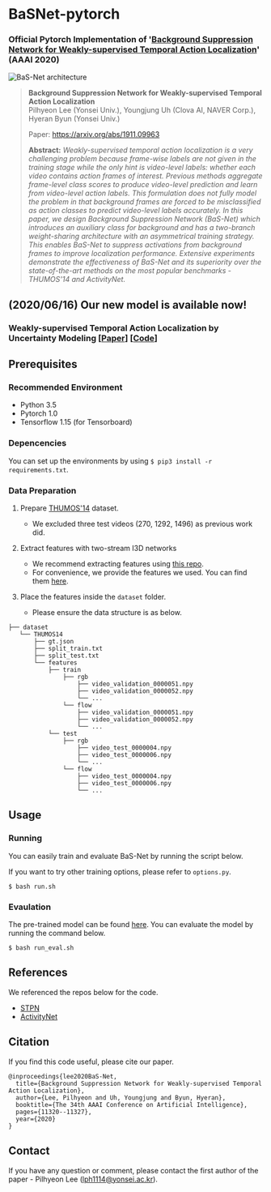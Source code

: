 # BaSNet-pytorch
### Official Pytorch Implementation of '[Background Suppression Network for Weakly-supervised Temporal Action Localization](https://arxiv.org/abs/1911.09963)' (AAAI 2020)

![BaS-Net architecture](https://user-images.githubusercontent.com/16102333/78222568-69945500-7500-11ea-9468-22b1da6d1d77.png)

> **Background Suppression Network for Weakly-supervised Temporal Action Localization**<br>
> Pilhyeon Lee (Yonsei Univ.), Youngjung Uh (Clova AI, NAVER Corp.), Hyeran Byun (Yonsei Univ.)
>
> Paper: https://arxiv.org/abs/1911.09963
>
> **Abstract:** *Weakly-supervised temporal action localization is a very challenging problem because frame-wise labels are not given in the training stage while the only hint is video-level labels: whether each video contains action frames of interest. Previous methods aggregate frame-level class scores to produce video-level prediction and learn from video-level action labels. This formulation does not fully model the problem in that background frames are forced to be misclassified as action classes to predict video-level labels accurately. In this paper, we design Background Suppression Network (BaS-Net) which introduces an auxiliary class for background and has a two-branch weight-sharing architecture with an asymmetrical training strategy. This enables BaS-Net to suppress activations from background frames to improve localization performance. Extensive experiments demonstrate the effectiveness of BaS-Net and its superiority over the state-of-the-art methods on the most popular benchmarks - THUMOS'14 and ActivityNet.*

## (2020/06/16) Our new model is available now!
### Weakly-supervised Temporal Action Localization by Uncertainty Modeling [[Paper](https://arxiv.org/abs/2006.07006)] [[Code](https://github.com/Pilhyeon/WTAL-Uncertainty-Modeling)]

## Prerequisites
### Recommended Environment
* Python 3.5
* Pytorch 1.0
* Tensorflow 1.15 (for Tensorboard)

### Depencencies
You can set up the environments by using `$ pip3 install -r requirements.txt`.

### Data Preparation
1. Prepare [THUMOS'14](https://www.crcv.ucf.edu/THUMOS14/) dataset.
    - We excluded three test videos (270, 1292, 1496) as previous work did.

2. Extract features with two-stream I3D networks
    - We recommend extracting features using [this repo](https://github.com/piergiaj/pytorch-i3d).
    - For convenience, we provide the features we used. You can find them [here](https://drive.google.com/file/d/1NqaDRo782bGZKo662I0rI_cvpDT67VQU/view?usp=sharing).
    
3. Place the features inside the `dataset` folder.
    - Please ensure the data structure is as below.
   
~~~~
├── dataset
   └── THUMOS14
       ├── gt.json
       ├── split_train.txt
       ├── split_test.txt
       └── features
           ├── train
               ├── rgb
                   ├── video_validation_0000051.npy
                   ├── video_validation_0000052.npy
                   └── ...
               └── flow
                   ├── video_validation_0000051.npy
                   ├── video_validation_0000052.npy
                   └── ...
           └── test
               ├── rgb
                   ├── video_test_0000004.npy
                   ├── video_test_0000006.npy
                   └── ...
               └── flow
                   ├── video_test_0000004.npy
                   ├── video_test_0000006.npy
                   └── ...
~~~~

## Usage

### Running
You can easily train and evaluate BaS-Net by running the script below.

If you want to try other training options, please refer to `options.py`.

~~~~
$ bash run.sh
~~~~

### Evaulation
The pre-trained model can be found [here](https://drive.google.com/open?id=1W7HEOM5Mm8uUPxUxgsi2u62SPUftndiZ).
You can evaluate the model by running the command below.

~~~~
$ bash run_eval.sh
~~~~

## References
We referenced the repos below for the code.

* [STPN](https://github.com/bellos1203/STPN)
* [ActivityNet](https://github.com/activitynet/ActivityNet)

## Citation
If you find this code useful, please cite our paper.

~~~~
@inproceedings{lee2020BaS-Net,
  title={Background Suppression Network for Weakly-supervised Temporal Action Localization},
  author={Lee, Pilhyeon and Uh, Youngjung and Byun, Hyeran},
  booktitle={The 34th AAAI Conference on Artificial Intelligence},
  pages={11320--11327},
  year={2020}
}
~~~~

## Contact
If you have any question or comment, please contact the first author of the paper - Pilhyeon Lee (lph1114@yonsei.ac.kr).
